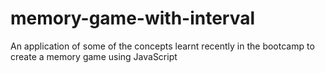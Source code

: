 # memory-game-with-interval
An application of some of the concepts learnt recently in the bootcamp to create a memory game using JavaScript
